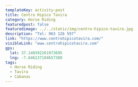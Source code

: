 ```yaml
---
templateKey: activity-post
title: Centro Hipico Tavira
category: Horse Riding
featuredpost: false
featuredimage: ../../static/img/centro-hipico-tavira.jpg
description: "Tel: 963 126 597"
link: "https://www.centrohipicotavira.com/" 
visibleLink: "www.centrohipicotavira.com"
gps:
  lat: 37.140392261973695
  lng: -7.646137184657388
tags:
  - Horse Riding
  - Tavira
  - Cabanas
---
```



